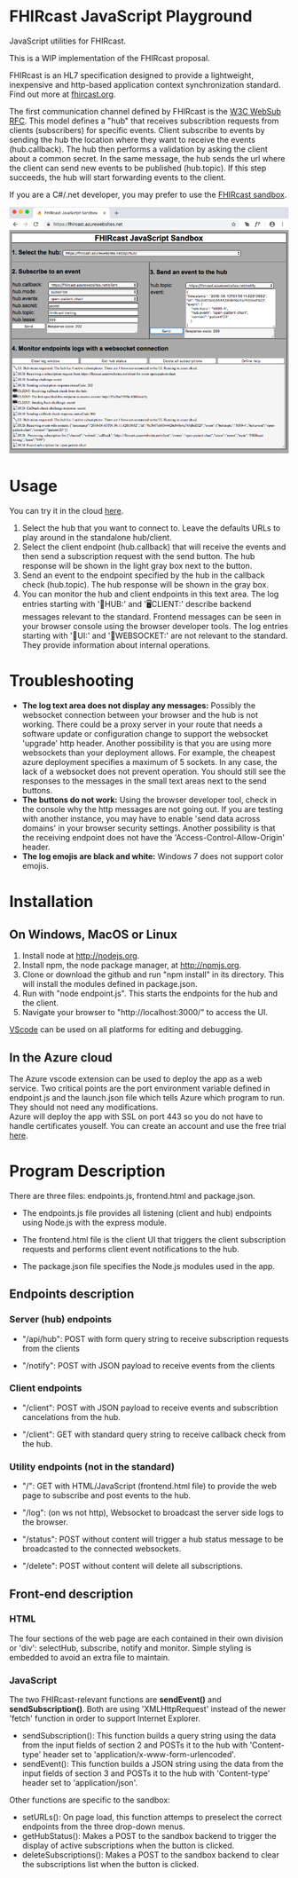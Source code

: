# FHIRcast JavaScript Playground
JavaScript utilities for FHIRcast.

This is a WIP implementation of the FHIRcast proposal.     

FHIRcast is an HL7 specification designed to provide a lightweight, inexpensive and http-based application context synchronization standard. Find out more at [fhircast.org](https://fhircast.org).

The first communication channel defined by FHIRcast is the [W3C WebSub RFC](https://www.w3.org/TR/websub/).  This model defines a "hub" that receives subscribtion requests from clients (subscribers) for specific events.  Client subscribe to events by sending the hub the location where they want to receive the events (hub.callback). The hub then performs a validation by asking the client about a common secret. In the same message, the hub sends the url where the client can send new events to be published (hub.topic).  If this step succeeds, the hub will start forwarding events to the client.

If you are a C#/.net developer, you may prefer to use the [FHIRcast sandbox](https://github.com/fhircast/sandbox).

![frontend](frontend.png)


# Usage
You can try it in the cloud [here](https://fhircast.azurewebsites.net/).
1. Select the hub that you want to connect to.  Leave the defaults URLs to play around in the standalone hub/client.
2. Select the client endpoint (hub.callback) that will receive the events and then send a subscription request with the send button.  The hub response will be shown in the light gray box next to the button.
3. Send an event to the endpoint specified by the hub in the callback check (hub.topic). The hub response will be shown in the gray box.
4. You can monitor the hub and client endpoints in this text area. The log entries starting with '📡HUB:' and '🖥️CLIENT:' describe backend messages relevant to the standard.  Frontend messages can be seen in your browser console using the browser developer tools. The log entries starting with '🔧UI:' and '🚀WEBSOCKET:' are not relevant to the standard.  They provide information about internal operations.  
  

# Troubleshooting
* **The log text area does not display any messages:**  Possibly the websocket connection between your browser and the hub is not working.  There could be a proxy server in your route that needs a software update or configuration change to support the websocket 'upgrade' http header.  Another possibility is that you are using more websockets than your deployment allows.  For example, the cheapest azure deployment specifies a maximum of 5 sockets.  In any case, the lack of a websocket does not prevent operation.  You should still see the responses to the messages in the small text areas next to the send buttons.
* **The buttons do not work:** Using the browser developer tool, check in the console why the http messages are not going out.  If you are testing with another instance, you may have to enable 'send data across domains' in your browser security settings. Another possibility is that the receiving endpoint does not have the 'Access-Control-Allow-Origin' header. 
* **The log emojis are black and white:**  Windows 7 does not support color emojis.


# Installation
## On Windows, MacOS or Linux
1. Install node at http://nodejs.org.
2. Install npm, the node package manager, at http://npmjs.org.
3. Clone or download the github and run "npm install" in its directory.  This will install the modules defined in package.json.
4. Run with "node endpoint.js".  This starts the endpoints for the hub and the client.
5. Navigate your browser to "http://localhost:3000/" to access the UI.


[VScode](https://code.visualstudio.com/) can be used on all platforms for editing and debugging.

## In the Azure cloud

The Azure vscode extension can be used to deploy the app as a web service.  Two critical points are the port environment variable defined in endpoint.js and the launch.json file which tells Azure which program to run. They should not need any modifications.  
Azure will deploy the app with SSL on port 443 so you do not have to handle certificates youself.  You can create an account and use the free trial [here](https://azure.microsoft.com).

# Program Description

There are three files:  endpoints.js, frontend.html and package.json.

* The endpoints.js file provides all listening (client and hub) endpoints using Node.js with the express module.  

* The frontend.html file is the client UI that triggers the client subscription requests and performs client event notifications to the hub.

* The package.json file specifies the Node.js modules used in the app.
  

## Endpoints description
### Server (hub) endpoints
* "/api/hub": POST with form query string to receive subscription requests from the clients
 
* "/notify": POST with JSON payload to receive events from the clients 

### Client endpoints

* "/client": POST with JSON payload to receive events and subscribtion cancelations from the hub.

* "/client": GET with standard query string to receive callback check from the hub. 

### Utility endpoints (not in the standard)

* "/": GET with HTML/JavaScript (frontend.html file) to provide the web page to subscribe and post events to the hub.

* "/log": (on ws not http), Websocket to broadcast the server side logs to the browser.

* "/status":  POST without content will trigger a hub status message to be broadcasted to the connected websockets.

* "/delete":  POST without content will delete all subscriptions.


## Front-end description

### HTML
The four sections of the web page are each contained in their own division or 'div':  selectHub, subscribe, notify and monitor. Simple styling is embedded to avoid an extra file to maintain.

### JavaScript
The two FHIRcast-relevant functions are **sendEvent()** and **sendSubscription()**.  Both are using 'XMLHttpRequest' instead of the newer 'fetch' function in order to support Internet Explorer.
* sendSubscription():  This function builds a query string using the data from the input fields of section 2 and POSTs it to the hub with 'Content-type' header set to 'application/x-www-form-urlencoded'.
* sendEvent():  This function builds a JSON string using the data from the input fields of section 3 and POSTs it to the hub with 'Content-type' header set to 'application/json'.


Other functions are specific to the sandbox:
* setURLs(): On page load, this function attemps to preselect the correct endpoints from the three drop-down menus.  
* getHubStatus(): Makes a POST to the sandbox backend to trigger the display of active subscriptions when the button is clicked.
* deleteSubscriptions(): Makes a POST to the sandbox backend to clear the subscriptions list when the button is clicked.